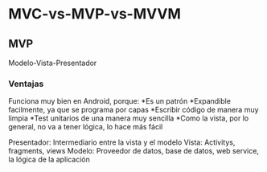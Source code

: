 # MVC-vs-MVP-vs-MVVM

## MVP
Modelo-Vista-Presentador

### Ventajas
Funciona muy bien en Android, porque:
*Es un patrón
*Expandible facilmente, ya que se programa por capas
*Escribir código de manera muy limpia
*Test unitarios de una manera muy sencilla
*Como la vista, por lo general, no va a tener lógica, lo hace más fácil

Presentador: Intermediario entre la vista y el modelo
Vista: Activitys, fragments, views
Modelo: Proveedor de datos, base de datos, web service, la lógica de la aplicación
